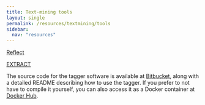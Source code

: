 ```yaml
---
title: Text-mining tools
layout: single
permalink: /resources/textmining/tools
sidebar:
  nav: "resources"
---
```

[Reflect](http://reflect.ws/)

[EXTRACT](https://extract.jensenlab.org)

The source code for the tagger software is available at [Bitbucket](https://bitbucket.org/larsjuhljensen/tagger/), along with a detailed README describing how to use the tagger. If you prefer to not have to compile it yourself, you can also access it as a Docker container at [Docker Hub](https://hub.docker.com/r/larsjuhljensen/tagger/).
